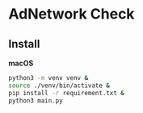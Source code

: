 # AdNetwork Check

## Install
**macOS**
```sh
python3 -m venv venv &
source ./venv/bin/activate &
pip install -r requirement.txt &
python3 main.py
```
